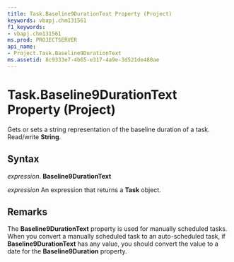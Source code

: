 ```yaml
---
title: Task.Baseline9DurationText Property (Project)
keywords: vbapj.chm131561
f1_keywords:
- vbapj.chm131561
ms.prod: PROJECTSERVER
api_name:
- Project.Task.Baseline9DurationText
ms.assetid: 8c9333e7-4b65-e317-4a9e-3d521de480ae
---
```



# Task.Baseline9DurationText Property (Project)

Gets or sets a string representation of the baseline duration of a task. Read/write  **String**.


## Syntax

 _expression_. **Baseline9DurationText**

 _expression_ An expression that returns a **Task** object.


## Remarks

The  **Baseline9DurationText** property is used for manually scheduled tasks. When you convert a manually scheduled task to an auto-scheduled task, if **Baseline9DurationText** has any value, you should convert the value to a date for the **Baseline9Duration** property.


